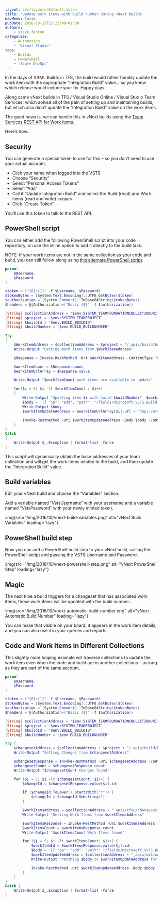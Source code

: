 ```yaml
---
layout: src/layouts/Default.astro
title: 'Update work items with build number during vNext builds'
navMenu: false
pubDate: 2016-10-13T12:23:49+01:00
authors:
    - steve-fenton
categories:
    - Automation
    - 'Visual Studio'
tags:
    - Builds
    - PowerShell
    - 'Azure DevOps'
---
```


In the days of XAML Builds in TFS, the build would rather handily update the work item with the appropriate “Integration Build” value… so you knew which release would include your fix. Happy days.

Along came vNext builds in TFS / Visual Studio Online / Visual Studio Team Services, which solved all of the pain of setting up and maintaining builds, but which also didn’t update the “Integration Build” value on the work items.

The good news is, we can handle this in vNext builds using the [Team Services REST API for Work Items](https://www.visualstudio.com/en-us/docs/integrate/api/wit/work-items).

Here’s how…

## Security

You can generate a special token to use for this – so you don’t need to use your actual account.

- Click your name when logged into the VSTS
- Choose “Security”
- Select “Personal Access Tokens”
- Select “Add”
- Call it “Update Integration Build” and select the Build (read) and Work items (read and write) scopes
- Click “Create Token”

You’ll use this token to talk to the REST API.

## PowerShell script

You can either add the following PowerShell script into your code repository, on use the inline option to add it directly to the build task.

NOTE: If your work items are not in the same collection as your code and build, you can still follow along using [this alternate PowerShell script](#alternate-powershell-script).

```powershell
param(
    $Username,
    $Password
)

$token = ("{0}:{1}" -f $Username, $Password)
$tokenBytes = [System.Text.Encoding]::UTF8.GetBytes($token)
$authorization = [System.Convert]::ToBase64String($tokenBytes)
$headers = @{Authorization=("Basic {0}" -f $authorization)}

[String] $collectionAddress = "$env:SYSTEM_TEAMFOUNDATIONCOLLECTIONURI"
[String] $project = "$env:SYSTEM_TEAMPROJECT"
[String] $buildId = "$env:BUILD_BUILDID"
[String] $buildNumber = "$env:BUILD_BUILDNUMBER"

Try
{
    $WorkItemAddress = $collectionAddress + $project + "/_apis/build/builds/" + $buildId + "/workitems?api-version=2.0"
    Write-Output "Getting Work Items from $WorkItemAddress"

    $Response = Invoke-RestMethod -Uri $WorkItemAddress -ContentType "application/json" -Headers $headers -Method GET

    $workItemCount = $Response.count
    $workitemUrlArray = $Response.value

    Write-Output "$workItemCount work items are available to update"

    for($i = 0; $i -lt $workItemCount ; $i++)
    {
        Write-Output "Updating item $i with build $buildNumber"  $workitemUrlArray[$i].url
        $body = '[{ "op": "add", "path": "/fields/Microsoft.VSTS.Build.IntegrationBuild", "value":"' + $buildNumber + '"}]'
        Write-Output $body
        $workItemUpdateAddress = $workitemUrlArray[$i].url + "?api-version=1.0"

        Invoke-RestMethod -Uri $workItemUpdateAddress -Body $body -ContentType "application/json-patch+json" -Headers $headers -Method PATCH
    }
}
Catch
{
    Write-Output $_.Exception | format-list -force
}
```

This script will dynamically obtain the base addresses of your team collection and will get the work items related to the build, and then update the “Integration Build” value.

## Build variables

Edit your vNext build and choose the “Variables” section.

Add a variable named “VstsUsername” with your username and a variable named “VstsPassword” with your newly minted token.

:img{src="/img/2016/10/vnext-build-variables.png" alt="vNext Build Variables" loading="lazy"}

## PowerShell build step

Now you can add a PowerShell build step to your vNext build, calling the PowerShell script and passing the VSTS Username and Password.

:img{src="/img/2016/10/vnext-powershell-step.png" alt="vNext PowerShell Step" loading="lazy"}

## Magic

The next time a build triggers for a changeset that has associated work items, those work items will be updated with the build number…

:img{src="/img/2016/10/vnext-automatic-build-number.png" alt="vNext Automatic Build Number" loading="lazy"}

You can make that visible on your board, it appears in the work item details, and you can also use it in your queries and reports.

## Code and Work Items in Different Collections

This slightly more looping example will traverse collections to update the work item even when the code and build are in another collections – as long as they are part of the same account.

```powershell
param(
    $Username,
    $Password
)

$token = ("{0}:{1}" -f $Username, $Password)
$tokenBytes = [System.Text.Encoding]::UTF8.GetBytes($token)
$authorization = [System.Convert]::ToBase64String($tokenBytes)
$headers = @{Authorization=("Basic {0}" -f $authorization)}

[String] $collectionAddress = "$env:SYSTEM_TEAMFOUNDATIONCOLLECTIONURI"
[String] $project = "$env:SYSTEM_TEAMPROJECT"
[String] $buildId = "$env:BUILD_BUILDID"
[String] $buildNumber = "$env:BUILD_BUILDNUMBER"

Try {
    $changesetAddress = $collectionAddress + $project + "/_apis/build/builds/" + $buildId + "/changes?api-version=2.0"
    Write-Output "Getting Changes from $changesetAddress"

    $changesetResponse = Invoke-RestMethod -Uri $changesetAddress -ContentType "application/json" -Headers $headers -Method GET
    $changesetCount = $changesetResponse.count
    Write-Output "$changesetCount Changes found"

    for ($i = 0; $i -lt $changesetCount; $i++) {
        $changeId = $changesetResponse.value[$i].id;

        if ($changeId.ToLower().StartsWith("c")) {
            $changeId = $changeId.Substring(1);
        }

        $workItemsAddress = $collectionAddress + "_apis/tfvc/changesets/" + $changeId + "/workItems"
        Write-Output "Getting Work Items from $workItemsAddress"

        $workItemsResponse = Invoke-RestMethod -Uri $workItemsAddress -ContentType "application/json" -Headers $headers -Method GET
        $workItemsCount = $workItemsResponse.count
        Write-Output "$workItemsCount Work Items found"

        for ($j = 0; $j -lt $workItemsCount; $j++) {
            $workItemId = $workItemsResponse.value[$j].id;
            $body = '[{ "op": "add", "path": "/fields/Microsoft.VSTS.Build.IntegrationBuild", "value":"' + $buildNumber + '"}]'
            $workItemUpdateAddress = $collectionAddress + "_apis/wit/workItems/" + $workItemId + "?api-version=1.0"
            Write-Output "Patching $body to $workItemUpdateAddress for $workItemId"

            Invoke-RestMethod -Uri $workItemUpdateAddress -Body $body -ContentType "application/json-patch+json" -Headers $headers -Method PATCH
        }
    }
}
Catch {
    Write-Output $_.Exception | format-list -force
}
```